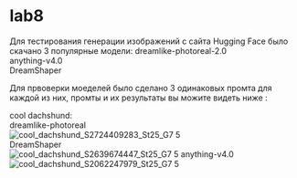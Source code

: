 # lab8
Для тестирования генерации изображений с сайта Hugging Face было скачано 3 популярные модели:
dreamlike-photoreal-2.0   
anything-v4.0    
DreamShaper    

Для првоверки моеделей было сделано 3 одинаковых промта для каждой из них, промты и их результаты вы можите видеть ниже :

cool dachshund:  
dreamlike-photoreal   
![cool_dachshund_S2724409283_St25_G7 5](https://github.com/HubStudents/lab8/assets/118428632/299924da-82ca-4b42-b0e0-23b3a213f601)   
DreamShaper    
![cool_dachshund_S2639674447_St25_G7 5](https://github.com/HubStudents/lab8/assets/118428632/daf35bad-11a6-4141-897a-4bf5445b54b6)
anything-v4.0   
![cool_dachshund_S2062247979_St25_G7 5](https://github.com/HubStudents/lab8/assets/118428632/85ff853a-80db-4555-b565-6bed04d1bf63)
